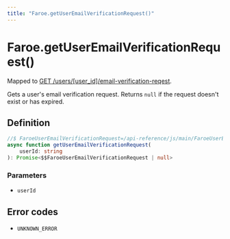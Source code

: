 ```yaml
---
title: "Faroe.getUserEmailVerificationRequest()"
---
```


# Faroe.getUserEmailVerificationRequest()

Mapped to [GET /users/\[user_id\]/email-verification-reqest](/api-reference/rest/endpoints/get_users_userid_email-verification-request).

Gets a user's email verification request. Returns `null` if the request doesn't exist or has expired.

## Definition

```ts
//$ FaroeUserEmailVerificationRequest=/api-reference/js/main/FaroeUserEmailVerificationRequest
async function getUserEmailVerificationRequest(
    userId: string
): Promise<$$FaroeUserEmailVerificationRequest | null>
```

### Parameters

- `userId`

## Error codes

- `UNKNOWN_ERROR`
